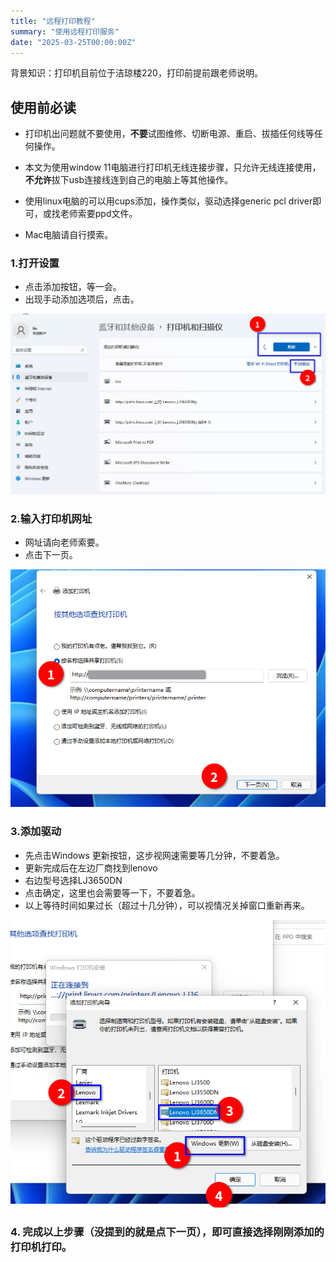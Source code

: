 ```yaml
---
title: "远程打印教程"
summary: "使用远程打印服务"
date: "2025-03-25T00:00:00Z"
---
```



背景知识：打印机目前位于洁琼楼220，打印前提前跟老师说明。

## 使用前必读

- 打印机出问题就不要使用，**不要**试图维修、切断电源、重启、拔插任何线等任何操作。

- 本文为使用window 11电脑进行打印机无线连接步骤，只允许无线连接使用，**不允许**拔下usb连接线连到自己的电脑上等其他操作。

- 使用linux电脑的可以用cups添加，操作类似，驱动选择generic pcl driver即可，或找老师索要ppd文件。

- Mac电脑请自行摸索。

### 1.打开设置 
- 点击添加按钮，等一会。
- 出现手动添加选项后，点击。

![第一步](step1.png)

### 2.输入打印机网址
- 网址请向老师索要。
- 点击下一页。

![第二步](step2.png)

### 3.添加驱动
- 先点击Windows 更新按钮，这步视网速需要等几分钟，不要着急。
- 更新完成后在左边厂商找到lenovo
- 右边型号选择LJ3650DN
- 点击确定，这里也会需要等一下，不要着急。
- 以上等待时间如果过长（超过十几分钟），可以视情况关掉窗口重新再来。

![第三步](step3.png)

### 4. 完成以上步骤（没提到的就是点下一页），即可直接选择刚刚添加的打印机打印。
